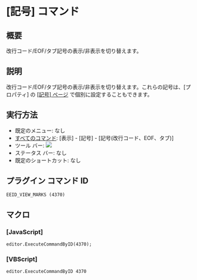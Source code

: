 # \[記号\] コマンド

## 概要

改行コード/EOF/タブ記号の表示/非表示を切り替えます。

## 説明

改行コード/EOF/タブ記号の表示/非表示を切り替えます。これらの記号は、\[プロパティ\] の
[\[記号\] ページ](../../dlg/properties/marks/index) で個別に設定することもできます。

## 実行方法

- 既定のメニュー: なし
- [すべてのコマンド](../../glossary/allcommands): \[表示\] \- \[記号\] \- \[記号(改行コード、EOF、タブ)\]
- ツール バー: ![](../../images/marks..png)
- ステータス バー: なし
- 既定のショートカット: なし

## プラグイン コマンド ID

```
EEID_VIEW_MARKS (4370)
```

## マクロ

### \[JavaScript\]

```
editor.ExecuteCommandByID(4370);
```

### \[VBScript\]

```
editor.ExecuteCommandByID 4370
```
